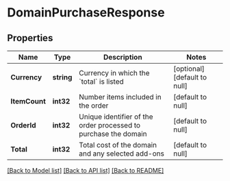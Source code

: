 # DomainPurchaseResponse

## Properties
Name | Type | Description | Notes
------------ | ------------- | ------------- | -------------
**Currency** | **string** | Currency in which the &#x60;total&#x60; is listed | [optional] [default to null]
**ItemCount** | **int32** | Number items included in the order | [default to null]
**OrderId** | **int32** | Unique identifier of the order processed to purchase the domain | [default to null]
**Total** | **int32** | Total cost of the domain and any selected add-ons | [default to null]

[[Back to Model list]](../README.md#documentation-for-models) [[Back to API list]](../README.md#documentation-for-api-endpoints) [[Back to README]](../README.md)


